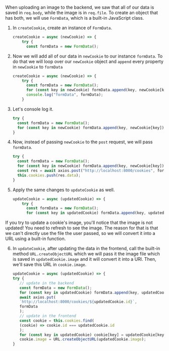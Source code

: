 When uploading an image to the backend, we saw that all of our data is saved in `req.body`, while the image is in `req.file`. To create an object that has both, we will use `FormData`, which is a built-in JavaScript class.

1. In `createCookie`, create an instance of `FormData`.

   ```javascript
   createCookie = async (newCookie) => {
       try {
         const formData = new FormData();
   ```

2. Now we will add all of our data in `newCookie` to our instance `formData`. To do that we will loop over our `newCookie` object and `append` every property in `newCookie` to `formData`

   ```javascript
   createCookie = async (newCookie) => {
       try {
         const formData = new FormData();
         for (const key in newCookie) formData.append(key, newCookie[key]);
         console.log("formData", formData);
       }
   ```

3. Let's console log it.

   ```javascript
   try {
     const formData = new FormData();
     for (const key in newCookie) formData.append(key, newCookie[key]);
   }
   ```

4. Now, instead of passing `newCookie` to the `post` request, we will pass `formData`.

   ```javascript
   try {
     const formData = new FormData();
     for (const key in newCookie) formData.append(key, newCookie[key]);
     const res = await axios.post("http://localhost:8000/cookies", formData);
     this.cookies.push(res.data);
   }
   ```

5. Apply the same changes to `updateCookie` as well.

   ```javascript
   updateCookie = async (updatedCookie) => {
       try {
         const formData = new FormData();
         for (const key in updatedCookie) formData.append(key, updatedCookie[key]);
   ```

If you try to update a cookie's image, you'll notice that the image is not updated! You need to refresh to see the image. The reason for that is that we can't directly use the file the user passed, so we will convert it into a URL using a built-in function.

6. In `updateCookie`, after updating the data in the frontend, call the built-in method `URL.createObjectURL` which we will pass it the image file which is saved in `updatedCookie.image` and it will convert it into a URl. Then, we'll save this URL in `cookie.image`.

   ```javascript
   updateCookie = async (updatedCookie) => {
   try {
      // update in the backend
      const formData = new FormData();
      for (const key in updatedCookie) formData.append(key, updatedCookie[key]);
      await axios.put(
      `http://localhost:8000/cookies/${updatedCookie.id}`,
      formData
      );
      // update in the frontend
      const cookie = this.cookies.find(
      (cookie) => cookie.id === updatedCookie.id
      );
      for (const key in updatedCookie) cookie[key] = updatedCookie[key];
      cookie.image = URL.createObjectURL(updatedCookie.image);
   }
   ```
